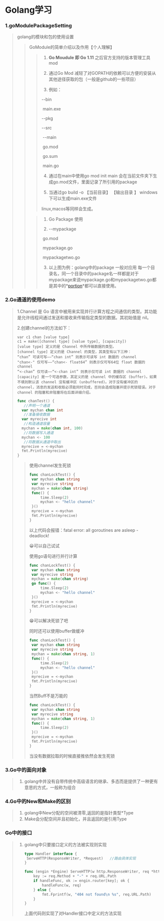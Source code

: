  # Golang学习

### 1.goModulePackageSetting

> golang的模块和包的使用设置
>
> >GoModule的简单介绍以及作用【个人理解】
> >
> >>1. **Go Moudule 即 Go 1.11** 之后官方支持的版本管理工具 mod
> >>
> >>2. 通过Go Mod 减轻了对GOPATH的依赖可以方便的安装从其他途径获取的包（一般是github的一些项目）
> >>
> >>3. 例如：
> >>
> >>   --bin
> >>
> >>   ​			main.exe
> >>
> >>   --pkg
> >>
> >>   --src
> >>
> >>   ​		--main
> >>
> >>   ​						go.mod
> >>
> >>   ​						go.sum
> >>
> >>   ​						main.go
> >>
> >>4. 通过在main中使用go mod init main 会在当前文件夹下生成go.mod文件，里面记录了所引用的package
> >>
> >>5. 当通过go build -o 【当前目录】 【输出目录 】 windows下可以生成main.exe文件
> >>
> >>  linux,macos等同样会生成。
> >
> >>1. Go Package 使用 
> >>
> >>2. --mypackage
> >>
> >>   ​				go.mod
> >>
> >>   ​				mypackage.go
> >>
> >>   ​				mypackagetwo.go
> >>
> >>3. 以上图为例：golang中的package 一般对应用 每一个目录名，同一个目录中的package名一样都是对于mypackage来说mypackage.go和mypackagetwo.go都是其中的*[portion](javascript:;)*都可以直接使用。

### 2.Go通道的使用demo

>1.Channel 是 Go 语言中被用来实现并行计算方程之间通信的类型。其功能是允许线程间通过发送和接收来传输指定类型的数据。其初始值是 nil。
>
>2.创建channel的方法如下：
>
>```
>var c1 chan [value type]
>c1 = make([channel type] [value type], [capacity])
>[value type] 定义的是 Channel 中所传输数据的类型。
>[channel type] 定义的是 Channel 的类型，其类型有以下三种：
>“chan” 可读可写——“chan int” 则表示可读写 int 数据的 channel
>"chan<-" 仅可写——“chan<- float64” 则表示仅可写64位 float 数据的 channel
>“<-chan” 仅可读——“<-chan int” 则表示仅可读 int 数据的 channel
>[capacity] 是一个可选参数，其定义的是 channel 中的缓存区 (buffer)。如果不填则默认该 channel 没有缓冲区 (unbuffered)。对于没有缓冲区的 channel，消息的发送和收取必须能同时完成，否则会造成阻塞并提示死锁错误。对于 channel 的阻塞和非阻塞将在后面详细介绍。
>```
>
>```go
>func chanTest() {
>    //声明一个通道
>	var mychan chan int
>    //准备接收数据
>	var myrecive int
>    //构造通道容量
>	mychan = make(chan int, 100)
>    //将数据写入通道
>	mychan <- 100
>    //将数据从通道中取出
>	myrecive = <-mychan
>	fmt.Println(myrecive)
>}
>```
>
>>使用channel发生死锁
>>
>>```go
>>func chanLockTest() {
>>	var mychan chan string
>>	var myrecive string
>>	mychan = make(chan string)
>>	func() {
>>		time.Sleep(2)
>>		mychan <- "hello channel"
>>	}()
>>	myrecive = <-mychan
>>	fmt.Println(myrecive)
>>}
>>```
>>
>>以上代码会报错：fatal error: all goroutines are asleep - deadlock! 
>>
>>😀可以自己试试
>>
>>使用go语句进行并行计算
>>
>>```go
>>func chanLockTest() {
>>	var mychan chan string
>>	var myrecive string
>>	mychan = make(chan string)
>>	go func() {
>>		time.Sleep(2)
>>		mychan <- "hello channel"
>>	}()
>>	myrecive = <-mychan
>>	fmt.Println(myrecive)
>>}
>>```
>>
>>😁可以解决死锁了吧
>>
>>同时还可以使用buffer做缓冲
>>
>>```go
>>func chanLockTest() {
>>	var mychan chan string
>>	var myrecive string
>>	mychan = make(chan string, 1)
>>	func() {
>>		time.Sleep(2)
>>		mychan <- "hello channel"
>>	}()
>>	myrecive = <-mychan
>>	fmt.Println(myrecive)
>>}
>>```
>>
>>当然Buff不是万能的
>>
>>```go
>>func chanLockTest() {
>>	var mychan chan string
>>	var myrecive string
>>	mychan = make(chan string, 1)
>>	func() {
>>		time.Sleep(2)
>>	}()
>>	myrecive = <-mychan
>>	fmt.Println(myrecive)
>>}
>>```
>>
>>当没有数据拉取的时候直接推依然会发生死锁

### 3.Go中的面向对象

> 1. golang中并没有自带传统中高级语言的继承、多态而是提供了一种更有意思的方式，一般称为组合

### 4.Go中的New和Make的区别

> 1. golang中New分配的空间被清零,返回的是指针类型*Type
> 2. Make会分配空间并且初始化，并且返回的是引用Type

###  Go中的接口

>1. golang中只要接口定义的方法被实现则实现
>
>     ```go
>     type Handler interface {
>      ServeHTTP(ResponseWriter, *Request)   //路由具体实现
>     }
>     
>     func (engin *Engine) ServeHTTP(w http.ResponseWriter, req *http.Request) {
>         key := req.Method + "-" + req.URL.Path
>         if handleFunc, ok := engin.router[key]; ok {
>             handleFunc(w, req)
>         } else {
>             fmt.Fprintf(w, "404 not found\n %s", req.URL.Path)
>         }
>     }
>     ```
>
>      上面代码则实现了对Handler接口中定义的方法实现